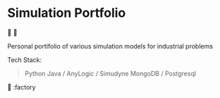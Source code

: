 # Simulation Portfolio

:bullettrain_front: :truck: 

Personal portifolio of various simulation models for industrial problems

Tech Stack:
> Python
> Java / AnyLogic / Simudyne
> MongoDB / Postgresql

:ship: :factory
